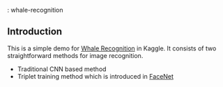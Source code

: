 : whale-recognition

## Introduction
This is a simple demo for [Whale Recognition](https://www.kaggle.com/c/whale-categorization-playground) in Kaggle.
It consists of two straightforward methods for image recognition.

- Traditional CNN based method
- Triplet training method which is introduced in [FaceNet](https://www.cv-foundation.org/openaccess/content_cvpr_2015/papers/Schroff_FaceNet_A_Unified_2015_CVPR_paper.pdf)


